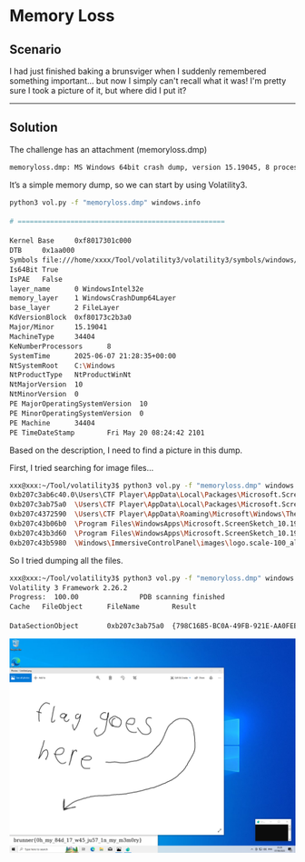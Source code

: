 # Memory Loss

## Scenario

I had just finished baking a brunsviger when I suddenly remembered something important... but now I simply can't recall what it was! I'm pretty sure I took a picture of it, but where did I put it?

---

## Solution

The challenge has an attachment (memoryloss.dmp)

```bash
memoryloss.dmp: MS Windows 64bit crash dump, version 15.19045, 8 processors, DumpType (0x1), 524173 pages
```

It’s a simple memory dump, so we can start by using Volatility3.

```bash
python3 vol.py -f "memoryloss.dmp" windows.info 

# ===================================================

Kernel Base     0xf8017301c000
DTB     0x1aa000
Symbols file:///home/xxxx/Tool/volatility3/volatility3/symbols/windows/ntkrnlmp.pdb/89284D0CA6ACC8274B9A44BD5AF9290B-1.json.xz
Is64Bit True
IsPAE   False
layer_name      0 WindowsIntel32e
memory_layer    1 WindowsCrashDump64Layer
base_layer      2 FileLayer
KdVersionBlock  0xf80173c2b3a0
Major/Minor     15.19041
MachineType     34404
KeNumberProcessors      8
SystemTime      2025-06-07 21:28:35+00:00
NtSystemRoot    C:\Windows
NtProductType   NtProductWinNt
NtMajorVersion  10
NtMinorVersion  0
PE MajorOperatingSystemVersion  10
PE MinorOperatingSystemVersion  0
PE Machine      34404
PE TimeDateStamp        Fri May 20 08:24:42 2101
```

Based on the description, I need to find a picture in this dump.

First, I tried searching for image files...

```bash
xxx@xxx:~/Tool/volatility3$ python3 vol.py -f "memoryloss.dmp" windows.filescan | grep -Ei "\.(png|jpg|jpeg|bmp)$"
0xb207c3ab6c40.0\Users\CTF Player\AppData\Local\Packages\Microsoft.ScreenSketch_8wekyb3d8bbwe\TempState\{798C16B5-BC0A-49FB-921E-AA0FEE767691}.png
0xb207c3ab75a0  \Users\CTF Player\AppData\Local\Packages\Microsoft.ScreenSketch_8wekyb3d8bbwe\TempState\{798C16B5-BC0A-49FB-921E-AA0FEE767691}.png
0xb207c4372590  \Users\CTF Player\AppData\Roaming\Microsoft\Windows\Themes\CachedFiles\CachedImage_1600_1200_POS4.jpg
0xb207c43b06b0  \Program Files\WindowsApps\Microsoft.ScreenSketch_10.1907.2471.0_neutral_split.scale-100_8wekyb3d8bbwe\Assets\ScreenSketchSplashScreen.scale-100_contrast-black.png
0xb207c43b3d60  \Program Files\WindowsApps\Microsoft.ScreenSketch_10.1907.2471.0_x64__8wekyb3d8bbwe\Assets\ScreenSketchSquare44x44Logo.targetsize-32_altform-lightunplated.png
0xb207c43b5980  \Windows\ImmersiveControlPanel\images\logo.scale-100_altform-lightunplated.png
```

So I tried dumping all the files.

```bash
xxx@xxx:~/Tool/volatility3$ python3 vol.py -f "memoryloss.dmp" windows.dumpfiles --filter '\.(jpg|jpeg|png|bmp)$' --ignore-case
Volatility 3 Framework 2.26.2
Progress:  100.00               PDB scanning finished                                
Cache   FileObject      FileName        Result

DataSectionObject       0xb207c3ab75a0  {798C16B5-BC0A-49FB-921E-AA0FEE767691}.png      file.0xb207c3ab75a0.0xb207bef99c30.DataSectionObject.{798C16B5-BC0A-49FB-921E-AA0FEE767691}.png.dat
```

![flag](flag.png)